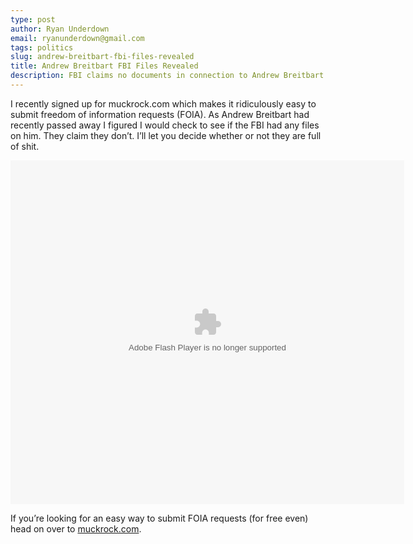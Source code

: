 ```yaml
---
type: post
author: Ryan Underdown
email: ryanunderdown@gmail.com
tags: politics
slug: andrew-breitbart-fbi-files-revealed
title: Andrew Breitbart FBI Files Revealed
description: FBI claims no documents in connection to Andrew Breitbart
---
```


I recently signed up for muckrock.com which makes it ridiculously easy to submit freedom of information requests (FOIA). As Andrew Breitbart had recently passed away I figured I would check to see if the FBI had any files on him. They claim they don&#8217;t. I&#8217;ll let you decide whether or not they are full of shit.

<object id="_ds_140369762" name="_ds_140369762" width="630" height="550" type="application/x-shockwave-flash" data="http://viewer.docstoc.com/"><param name="FlashVars" value="doc_id=140369762&mem_id=55305&showrelated=1&showotherdocs=1&doc_type=null&allowdownload=1" /><param name="movie" value="http://viewer.docstoc.com/"/><param name="wmode"  value="opaque" /><param name="allowScriptAccess" value="always" /><param name="allowFullScreen" value="true" /></object><br /><script type="text/javascript">var docstoc_docid="140369762";var docstoc_title="Andrew Breitbart FBI FOIA";var docstoc_urltitle="Andrew Breitbart FBI FOIA";</script><script type="text/javascript" src="http://i.docstoccdn.com/js/check-flash.js"></script>

If you&#8217;re looking for an easy way to submit FOIA requests (for free even) head on over to [muckrock.com][1].

 [1]: http://www.muckrock.com